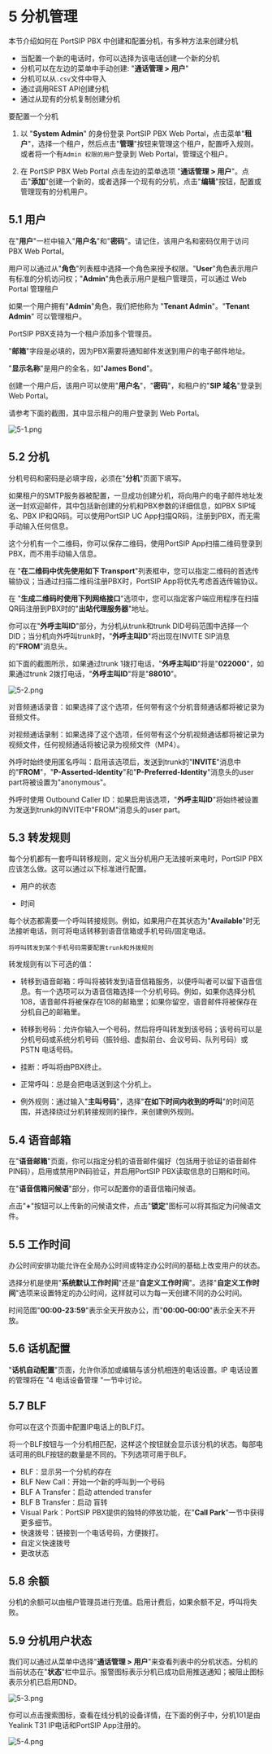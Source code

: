 # 5 分机管理

本节介绍如何在 PortSIP PBX 中创建和配置分机，有多种方法来创建分机

+ 当配置一个新的电话时，你可以选择为该电话创建一个新的分机
+ 分机可以在左边的菜单中手动创建: "**通话管理 > 用户**"
+ 分机可以从```.csv```文件中导入
+ 通过调用REST API创建分机
+ 通过从现有的分机复制创建分机

要配置一个分机

1. 以 "**System Admin**" 的身份登录 PortSIP PBX Web Portal，点击菜单"**租户**"，选择一个租户，然后点击"**管理**"按钮来管理这个租户，配置呼入规则。或者将一个有```Admin 权限的用户```登录到 Web Portal，管理这个租户。

2. 在 PortSIP PBX Web Portal 点击左边的菜单选项 "**通话管理 > 用户**"。点击"**添加**"创建一个新的，或者选择一个现有的分机，点击"**编辑**"按钮，配置或管理现有的分机用户。

## 5.1 用户

在"**用户**"一栏中输入"**用户名**"和"**密码**"。请记住，该用户名和密码仅用于访问 PBX Web Portal。

用户可以通过从"**角色**"列表框中选择一个角色来授予权限。"**User**"角色表示用户有标准的分机访问权；"**Admin**"角色表示用户是租户管理员，可以通过 Web Portal 管理租户

如果一个用户拥有"**Admin**"角色，我们把他称为 "**Tenant Admin**"。"**Tenant Admin**" 可以管理租户。

PortSIP PBX支持为一个租户添加多个管理员。

"**邮箱**"字段是必填的，因为PBX需要将通知邮件发送到用户的电子邮件地址。

"**显示名称**"是用户的全名，如"**James Bond**"。

创建一个用户后，该用户可以使用"**用户名**"，"**密码**"，和租户的"**SIP 域名**"登录到 Web Portal。

请参考下面的截图，其中显示租户的用户登录到 Web Portal。

![5-1.png](v16/images/5-1.png)

## 5.2 分机

分机号码和密码是必填字段，必须在"**分机**"页面下填写。

如果租户的SMTP服务器被配置，一旦成功创建分机，将向用户的电子邮件地址发送一封欢迎邮件，其中包括新创建的分机和PBX参数的详细信息，如PBX SIP域名、PBX IP和QR码。可以使用PortSIP UC App扫描QR码，注册到PBX，而无需手动输入任何信息。

这个分机有一个二维码，你可以保存二维码，使用PortSIP App扫描二维码登录到PBX，而不用手动输入信息。

在 "**在二维码中优先使用如下 Transport**"列表框中，您可以指定二维码的首选传输协议；当通过扫描二维码注册PBX时，PortSIP App将优先考虑首选传输协议。

在 "**生成二维码时使用下列网络接口**"选项中，您可以指定客户端应用程序在扫描QR码注册到PBX时的"**出站代理服务器**"地址。

你可以在"**外呼主叫ID**"部分，为分机从trunk和trunk DID号码范围中选择一个DID；当分机向外呼叫trunk时，"**外呼主叫ID**"将出现在INVITE SIP消息的"**FROM**"消息头。

如下面的截图所示，如果通过trunk 1拨打电话，"**外呼主叫ID**"将是"**022000**"，如果通过trunk 2拨打电话，"**外呼主叫ID**"将是"**88010**"。

![5-2.png](v16/images/5-2.png)

对音频通话录音：如果选择了这个选项，任何带有这个分机音频通话都将被记录为音频文件。

对视频通话录制：如果选择了这个选项，任何带有这个分机视频通话都将被记录为视频文件，任何视频通话将被记录为视频文件（MP4）。

外呼时始终使用匿名呼叫：启用该选项后，发送到trunk的"**INVITE**"消息中的"**FROM**"，"**P-Asserted-Identity**"和"**P-Preferred-Identity**"消息头的user part将被设置为"anonymous"。

外呼时使用 Outbound Caller ID：如果启用该选项，"**外呼主叫ID**"将始终被设置为发送到trunk的INVITE中"FROM"消息头的user part。

## 5.3 转发规则

每个分机都有一套呼叫转移规则，定义当分机用户无法接听来电时，PortSIP PBX 应该怎么做。这可以通过以下标准进行配置。

+ 用户的状态

+ 时间

每个状态都需要一个呼叫转接规则。例如，如果用户在其状态为"**Available**"时无法接听电话，则可将电话转移到语音信箱或手机号码/固定电话。

```将呼叫转发到某个手机号码需要配置trunk和外拨规则```

转发规则有以下可选的值：

+ 转移到语音邮箱：呼叫将被转发到语音信箱服务，以便呼叫者可以留下语音信息。有一个选项可以为语音信箱选择一个分机号码。例如，如果你选择分机108，语音邮件将被保存在108的邮箱里；如果你留空，语音邮件将被保存在分机自己的邮箱里。

+ 转移到号码：允许你输入一个号码，然后将呼叫转发到该号码；该号码可以是分机号码或系统分机号码（振铃组、虚拟前台、会议号码、队列号码）或PSTN 电话号码。

+ 挂断：呼叫将由PBX终止。

+ 正常呼叫：总是会把电话送到这个分机上。

+ 例外规则：通过输入"**主叫号码**"，选择"**在如下时间内收到的呼叫**"的时间范围，并选择绕过分机转接规则的操作，来创建例外规则。

## 5.4 语音邮箱

在"**语音邮箱**"页面，你可以指定分机的语音邮件偏好（包括用于验证的语音邮件PIN码），启用或禁用PIN码验证，并启用PortSIP PBX读取信息的日期和时间。

在"**语音信箱问候语**"部分，你可以配置你的语音信箱问候语。

点击"**+**"按钮可以上传新的问候语文件，点击"**锁定**"图标可以将其指定为问候语文件。

## 5.5 工作时间

办公时间安排功能允许在全局办公时间或特定办公时间的基础上改变用户的状态。

选择分机是使用"**系统默认工作时间**"还是"**自定义工作时间**"。选择"**自定义工作时间**"选项来设置特定的办公时间，这样就可以为每一天创建不同的办公时间。

时间范围"**00:00-23:59**"表示全天开放办公，而"**00:00-00:00**"表示全天不开放。

## 5.6 话机配置
 
"**话机自动配置**"页面，允许你添加或编辑与该分机相连的电话设置。IP 电话设置的管理将在 "4 电话设备管理 "一节中讨论。

## 5.7 BLF

你可以在这个页面中配置IP电话上的BLF灯。

将一个BLF按钮与一个分机相匹配，这样这个按钮就会显示该分机的状态。每部电话可用的BLF按钮的数量是不同的。下列选项可用于BLF。

+ BLF：显示另一个分机的存在
+ BLF New Call：开始一个新的呼叫到一个号码
+ BLF A Transfer：启动 attended transfer
+ BLF B Transfer：启动 盲转
+ Visual Park：PortSIP PBX提供的独特的停放功能，在"**Call Park**"一节中获得更多细节。
+ 快速拨号：链接到一个电话号码，方便拨打。
+ 自定义快速拨号
+ 更改状态

## 5.8 余额

分机的余额可以由租户管理员进行充值。启用计费后，如果余额不足，呼叫将失败。

## 5.9 分机用户状态

我们可以通过从菜单中选择"**通话管理 > 用户**"来查看列表中的分机状态。分机的当前状态在"**状态**"栏中显示。报警图标表示分机已成功启用推送通知；被阻止图标表示分机已启用DND。

![5-3.png](v16/images/5-3.png)

你可以点击搜索图标，查看在线分机的设备详情，在下面的例子中，分机101是由Yealink T31 IP电话和PortSIP App注册的。

![5-4.png](v16/images/5-4.png)






